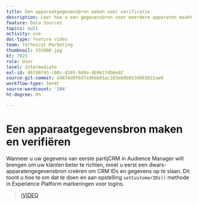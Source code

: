 ```yaml
---
title: Een apparaatgegevensbron maken voor verificatie
description: Leer hoe u een gegevensbron voor meerdere apparaten maakt voor verificatie. Zie hoe u uw CRM-gegevens van de eerste partij in de Audience Manager kunt plaatsen om uw klanten beter te richten en stel de methode setCustomerIDs() in Platform-tags voor aanmeldingen in.
feature: Data Sources
topics: null
activity: use
doc-type: feature video
team: Technical Marketing
thumbnail: 331006.jpg
kt: 7025
role: User
level: Intermediate
exl-id: 467d0793-c08c-4165-9d4a-db9617db6e92
source-git-commit: d4874d9f6d7a36bb81ac183eb8b853d893822ae0
workflow-type: tm+mt
source-wordcount: '104'
ht-degree: 0%

---
```


# Een apparaatgegevensbron maken en verifiëren

Wanneer u uw gegevens van eerste partijCRM in Audience Manager wilt brengen om uw klanten beter te richten, moet u eerst een dwars-apparatengegevensbron creëren om CRM IDs en gegevens op te slaan. Dit toont u hoe te om dat te doen en aan opstelling `setCustomerIDs()` methode in Experience Platform markeringen voor logins.

>[!VIDEO](https://video.tv.adobe.com/v/331006/?quality=12&learn=on)
